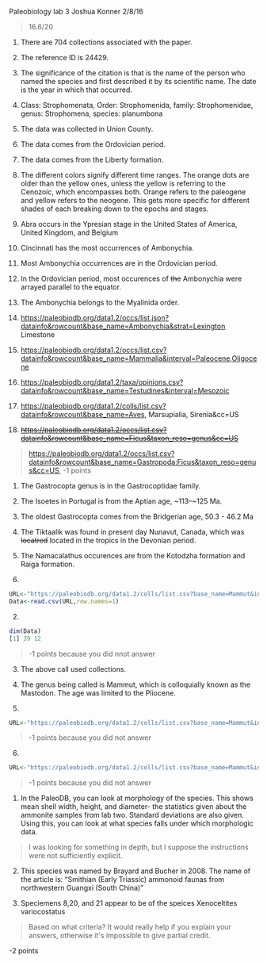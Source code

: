 Paleobiology lab 3
Joshua Konner
2/8/16

> 16.6/20

1)	There are 704 collections associated with the paper.
2)	The reference ID is 24429.

1)	The significance of the citation is that is the name of the person who named the species and first described it by its scientific name.  The date is the year in which that occurred.
2)	Class: Strophomenata, Order: Strophomenida, family: Strophomenidae, genus: Strophomena, species: planumbona
3)	The data was collected in Union County.
4)	The data comes from the Ordovician period.
5)	The data comes from the Liberty formation.

1) The different colors signify different time ranges.  The orange dots are older than the yellow ones, unless the yellow is referring to the Cenozoic, which encompasses both.  Orange refers to the paleogene and yellow refers to the neogene.  This gets more specific for different shades of each breaking down to the epochs and stages.

2) Abra occurs in the Ypresian stage in the United States of America, United Kingdom, and Belgium

3) Cincinnati has the most occurrences of Ambonychia.

4) Most Ambonychia occurrences are in the Ordovician period.

1) In the Ordovician period, most occurences of <strike>the</strike> Ambonychia were arrayed parallel to the equator.
2) The Ambonychia belongs to the Myalinida order.

1) https://paleobiodb.org/data1.2/occs/list.json?datainfo&rowcount&base_name=Ambonychia&strat=Lexington Limestone
2) https://paleobiodb.org/data1.2/occs/list.csv?datainfo&rowcount&base_name=Mammalia&interval=Paleocene,Oligocene
3) https://paleobiodb.org/data1.2/taxa/opinions.csv?datainfo&rowcount&base_name=Testudines&interval=Mesozoic
4) https://paleobiodb.org/data1.2/colls/list.csv?datainfo&rowcount&base_name=Aves, Marsupialia, Sirenia&cc=US
5) <strike>https://paleobiodb.org/data1.2/occs/list.csv?datainfo&rowcount&base_name=Ficus&taxon_reso=genus&cc=US</strike> 

> https://paleobiodb.org/data1.2/occs/list.csv?datainfo&rowcount&base_name=Gastropoda:Ficus&taxon_reso=genus&cc=US, -1 points

1)	The Gastrocopta genus is in the Gastrocoptidae family.
2)	The Isoetes in Portugal is from the Aptian age, ~113–~125 Ma.
3)	The oldest Gastrocopta comes from the Bridgerian age, 50.3 - 46.2 Ma
4)	The Tiktaalik was found in present day Nunavut, Canada, which was <strike>locatred</strike> located in the tropics in the Devonian period.
5)	The Namacalathus occurences are from the Kotodzha formation and Raiga formation.


1)
````R
URL<-"https://paleobiodb.org/data1.2/colls/list.csv?base_name=Mammut&interval=Pliocene"
Data<-read.csv(URL,row.names=1)
````

2)
```R
dim(Data)
[1] 39 12
````

> -1 points because you did nnot answer

3) The above call used collections.

4) The genus being called is Mammut, which is colloquially known as the Mastodon.  The age was limited to the Pliocene.  

5) 
````R
URL<-"https://paleobiodb.org/data1.2/colls/list.csv?base_name=Mammut&interval=Miocene,Pleistocene"
````

> -1 points because you did not answer

6) 

````R
URL<-"https://paleobiodb.org/data1.2/colls/list.csv?base_name=Mammut&interval=Miocene,Pleistocene&show=paleoloc"
````

> -1 points because you did not answer

1)	In the PaleoDB, you can look at morphology of the species.  This shows mean shell width, height, and diameter- the statistics given about the ammonite samples from lab two.  Standard deviations are also given.  Using this, you can look at what species falls under which morphologic data.

> I was looking for something in depth, but I suppose the instructions were not sufficiently explicit. 

2)	This species was named by Brayard and Bucher in 2008.  The name of the article is: “Smithian (Early Triassic) ammonoid faunas from northwestern Guangxi (South China)”

3)	Speciemens 8,20, and 21 appear to be of the speices Xenoceltites variocostatus

> Based on what criteria? It would really help if you explain your answers, otherwise it's impossible to give partial credit.

-2 points
